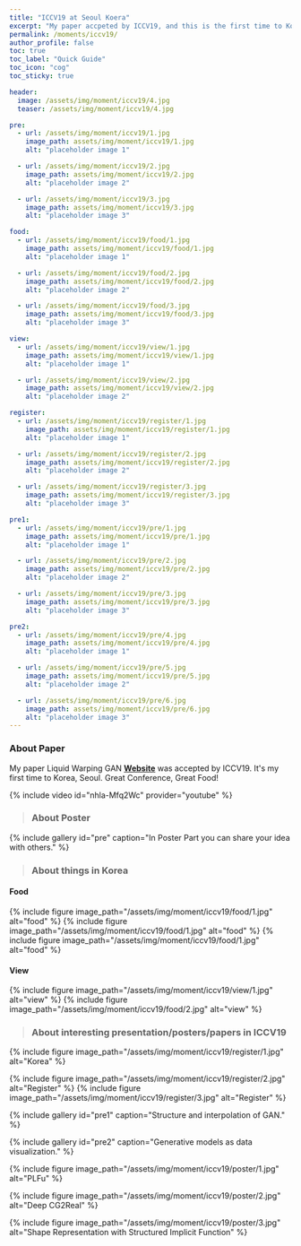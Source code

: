 ```yaml
---
title: "ICCV19 at Seoul Koera"
excerpt: "My paper accpeted by ICCV19, and this is the first time to Koera."
permalink: /moments/iccv19/
author_profile: false
toc: true
toc_label: "Quick Guide"
toc_icon: "cog"
toc_sticky: true

header:
  image: /assets/img/moment/iccv19/4.jpg
  teaser: /assets/img/moment/iccv19/4.jpg

pre:
  - url: /assets/img/moment/iccv19/1.jpg
    image_path: assets/img/moment/iccv19/1.jpg
    alt: "placeholder image 1"

  - url: /assets/img/moment/iccv19/2.jpg
    image_path: assets/img/moment/iccv19/2.jpg
    alt: "placeholder image 2"

  - url: /assets/img/moment/iccv19/3.jpg
    image_path: assets/img/moment/iccv19/3.jpg
    alt: "placeholder image 3"

food:
  - url: /assets/img/moment/iccv19/food/1.jpg
    image_path: assets/img/moment/iccv19/food/1.jpg
    alt: "placeholder image 1"

  - url: /assets/img/moment/iccv19/food/2.jpg
    image_path: assets/img/moment/iccv19/food/2.jpg
    alt: "placeholder image 2"

  - url: /assets/img/moment/iccv19/food/3.jpg
    image_path: assets/img/moment/iccv19/food/3.jpg
    alt: "placeholder image 3"

view:
  - url: /assets/img/moment/iccv19/view/1.jpg
    image_path: assets/img/moment/iccv19/view/1.jpg
    alt: "placeholder image 1"

  - url: /assets/img/moment/iccv19/view/2.jpg
    image_path: assets/img/moment/iccv19/view/2.jpg
    alt: "placeholder image 2"

register:
  - url: /assets/img/moment/iccv19/register/1.jpg
    image_path: assets/img/moment/iccv19/register/1.jpg
    alt: "placeholder image 1"

  - url: /assets/img/moment/iccv19/register/2.jpg
    image_path: assets/img/moment/iccv19/register/2.jpg
    alt: "placeholder image 2"

  - url: /assets/img/moment/iccv19/register/3.jpg
    image_path: assets/img/moment/iccv19/register/3.jpg
    alt: "placeholder image 3"

pre1:
  - url: /assets/img/moment/iccv19/pre/1.jpg
    image_path: assets/img/moment/iccv19/pre/1.jpg
    alt: "placeholder image 1"

  - url: /assets/img/moment/iccv19/pre/2.jpg
    image_path: assets/img/moment/iccv19/pre/2.jpg
    alt: "placeholder image 2"

  - url: /assets/img/moment/iccv19/pre/3.jpg
    image_path: assets/img/moment/iccv19/pre/3.jpg
    alt: "placeholder image 3"

pre2:
  - url: /assets/img/moment/iccv19/pre/4.jpg
    image_path: assets/img/moment/iccv19/pre/4.jpg
    alt: "placeholder image 1"

  - url: /assets/img/moment/iccv19/pre/5.jpg
    image_path: assets/img/moment/iccv19/pre/5.jpg
    alt: "placeholder image 2"

  - url: /assets/img/moment/iccv19/pre/6.jpg
    image_path: assets/img/moment/iccv19/pre/6.jpg
    alt: "placeholder image 3"
---
```


### About Paper
My paper Liquid Warping GAN [**Website**](https://svip-lab.github.io/project/impersonator.html) was accepted by ICCV19. It's my first time to Korea, Seoul. Great Conference, Great Food!


{% include video id="nhla-Mfq2Wc" provider="youtube" %}

> ### About Poster
{% include gallery id="pre" caption="In Poster Part you can share your idea with others." %}

> ### About things in Korea
#### Food
{% include figure image_path="/assets/img/moment/iccv19/food/1.jpg" alt="food" %}
{% include figure image_path="/assets/img/moment/iccv19/food/1.jpg" alt="food" %}
{% include figure image_path="/assets/img/moment/iccv19/food/1.jpg" alt="food" %}
#### View
{% include figure image_path="/assets/img/moment/iccv19/view/1.jpg" alt="view" %}
{% include figure image_path="/assets/img/moment/iccv19/food/2.jpg" alt="view" %}
> ### About interesting presentation/posters/papers in ICCV19
> 
{% include figure image_path="/assets/img/moment/iccv19/register/1.jpg" alt="Korea" %}

{% include figure image_path="/assets/img/moment/iccv19/register/2.jpg" alt="Register" %}
{% include figure image_path="/assets/img/moment/iccv19/register/3.jpg" alt="Register" %}

{% include gallery id="pre1" caption="Structure and interpolation of GAN." %}

{% include gallery id="pre2" caption="Generative models as data visualization." %}

{% include figure image_path="/assets/img/moment/iccv19/poster/1.jpg" alt="PLFu" %}

{% include figure image_path="/assets/img/moment/iccv19/poster/2.jpg" alt="Deep CG2Real" %}

{% include figure image_path="/assets/img/moment/iccv19/poster/3.jpg" alt="Shape Representation with Structured Implicit Function" %}